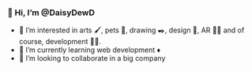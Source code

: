 

### 👋 Hi, I’m @DaisyDewD
- 👀 I’m interested in arts 🖌️, pets 🐾, drawing ✒️, design 🧩, AR 🤳🏿 and of course, development 👩‍💻.
- 🌱 I’m currently learning web development ♦️
- 💞️ I’m looking to collaborate in a big company


<!--- 📫 How to reach me: daisygarzon.work 
# Title1
## Title2
### Title3
#### Title4
##### Title5

**text bold**
*text bold*
~~First idea~~
This is a [Website](google.com)


DaisyDewD/DaisyDewD is a ✨ special ✨ repository because its `README.md` (this file) appears on your GitHub profile.
You can click the Preview link to take a look at your changes.
--->
